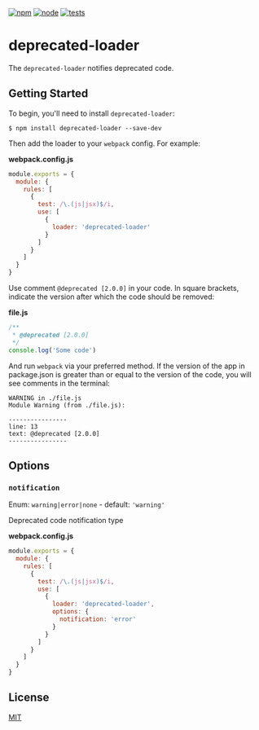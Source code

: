 [![npm][npm]][npm-url]
[![node][node]][node-url]
[![tests][tests]][tests-url]

# deprecated-loader

The `deprecated-loader` notifies deprecated code.

## Getting Started

To begin, you'll need to install `deprecated-loader`:

```console
$ npm install deprecated-loader --save-dev
```

Then add the loader to your `webpack` config. For example:

**webpack.config.js**

```js
module.exports = {
  module: {
    rules: [
      {
        test: /\.(js|jsx)$/i,
        use: [
          {
            loader: 'deprecated-loader'
          }
        ]
      }
    ]
  }
}
```

Use comment `@deprecated [2.0.0]` in your code.
In square brackets, indicate the version after which the code should be removed:

**file.js**

```js
/**
 * @deprecated [2.0.0]
 */
console.log('Some code')
```

And run `webpack` via your preferred method.
If the version of the app in package.json is greater than or equal to the version of the code,
you will see comments in the terminal:

```shell script
WARNING in ./file.js
Module Warning (from ./file.js):

----------------
line: 13
text: @deprecated [2.0.0]
----------------

```

## Options

### `notification`

Enum: `warning|error|none` - default: `'warning'`

Deprecated code notification type

**webpack.config.js**

```js
module.exports = {
  module: {
    rules: [
      {
        test: /\.(js|jsx)$/i,
        use: [
          {
            loader: 'deprecated-loader',
            options: {
              notification: 'error'
            }
          }
        ]
      }
    ]
  }
}
```

## License

[MIT](./LICENSE)

[npm]: https://img.shields.io/npm/v/file-loader.svg
[npm-url]: https://npmjs.com/package/deprecated-loader
[node]: https://img.shields.io/node/v/file-loader.svg
[node-url]: https://nodejs.org
[tests]: https://img.shields.io/badge/deprecated--loader-tests-green
[tests-url]: https://github.com/novavovikov/deprecated-loader/actions?query=workflow%3Atest

